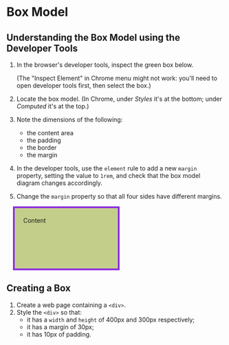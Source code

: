 # Box Model

## Understanding the Box Model using the Developer Tools

1. In the browser's developer tools, inspect the green box below.

   (The "Inspect Element" in Chrome menu might not work:
   you'll need to open developer tools first, then select the box.)

2. Locate the box model. (In Chrome, under _Styles_ it's at the bottom; under _Computed_ it's at the top.)

3. Note the dimensions of the following:

	- the content area
	- the padding
	- the border
	- the margin

4. In the developer tools, use the `element` rule to add a new `margin` property, setting the value to `1rem`, and check that the box model diagram changes accordingly.

5. Change the `margin` property so that all four sides have different margins.


<style>
.box-model-demo {
	width: 200px;
	height: 100px;
	border: 4px solid blueviolet;
	padding: 20px;
	background-color: #c2ce89;
	margin: 15px;
}
</style>

<div class="box-model-demo">
Content
</div>


## Creating a Box

1. Create a web page containing a `<div>`.
1. Style the `<div>` so that:
	- it has a `width` and `height` of 400px and 300px respectively;
	- it has a margin of 30px;
	- it has 10px of padding.


